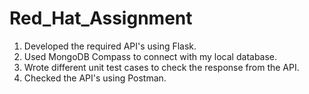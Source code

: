 # Red_Hat_Assignment
1) Developed the required API's using Flask.
2) Used MongoDB Compass to connect with my local database.
3) Wrote different unit test cases to check the response from the API.
4) Checked the API's using Postman.
